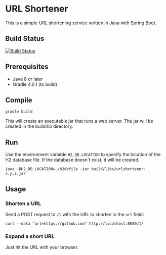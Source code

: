 # URL Shortener

This is a simple URL shortening service written in Java with Spring Boot.

## Build Status
[![Build Status](https://travis-ci.org/pybeaudouin/urlshortener.svg?branch=master)](https://travis-ci.org/pybeaudouin/urlshortener)

## Prerequisites
- Java 8 or later
- Gradle 4.0.1 (to build)

## Compile
`gradle build`

This will create an executable jar that runs a web server.
The jar will be created in the build/lib directory.

## Run
Use the environment variable `H2_DB_LOCATION` to specify the location of the
H2 database file. If the database doesn't exist, it will be created.

`java -DH2_DB_LOCATION=./h2dbfile -jar build/libs/urlshortener-x.y.z.jar`

## Usage
### Shorten a URL
Send a POST request to `/1` with the URL to shorten in the `url` field:

`curl --data "url=https://github.com" http://localhost:8080/1/`

### Expand a short URL
Just hit the URL with your browser.